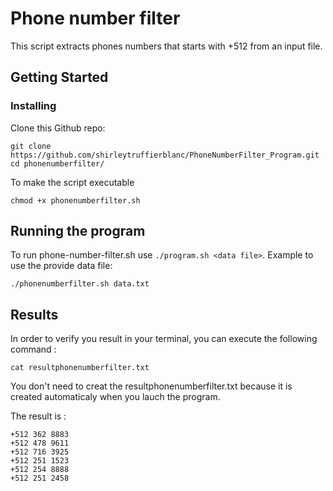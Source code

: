 # Phone number filter
 
This script extracts phones numbers that starts with +512 from an input file.

## Getting Started

### Installing

Clone this Github repo:

```
git clone https://github.com/shirleytruffierblanc/PhoneNumberFilter_Program.git
cd phonenumberfilter/
```

To make the script executable

```
chmod +x phonenumberfilter.sh
```

## Running the program

To run phone-number-filter.sh use `./program.sh <data file>`. Example to use the provide data file:
```
./phonenumberfilter.sh data.txt
```

## Results

In order to verify you result in your terminal, you can execute the following command :

```
cat resultphonenumberfilter.txt
```
You don't need to creat the resultphonenumberfilter.txt because it is created automaticaly when you lauch the program. 

The result is :
```
+512 362 8883
+512 478 9611
+512 716 3925
+512 251 1523
+512 254 8888
+512 251 2458
```

